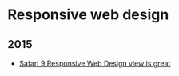 Responsive web design
=====================

2015
----
* [Safari 9 Responsive Web Design view is great](blog/2015/10/safari-9-responsive-web-design-view-is-great.md)
